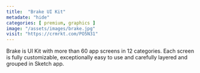 ```yaml
---
title:  "Brake UI Kit"
metadate: "hide"
categories: [ premium, graphics ]
image: "/assets/images/brake.jpg"
visit: "https://crmrkt.com/PO5N31"
---
```

Brake is UI Kit with more than 60 app screens in 12 categories. Each screen is fully customizable, exceptionally easy to use and carefully layered and grouped in Sketch app.